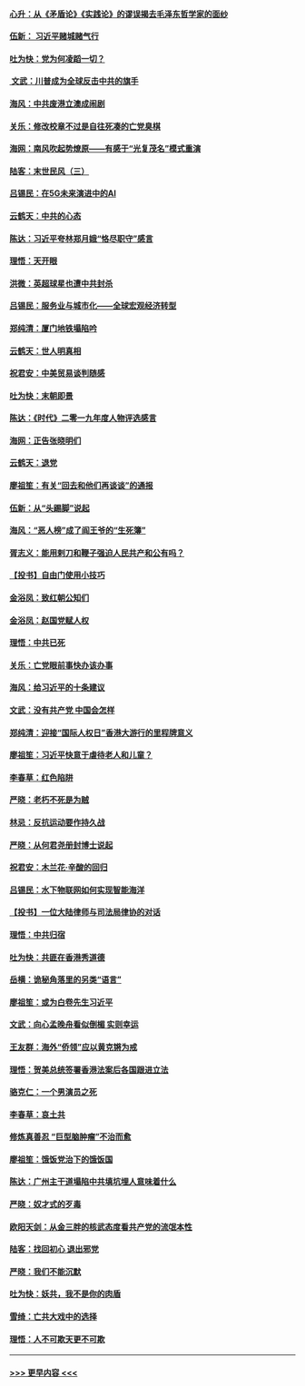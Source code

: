 #### [心升：从《矛盾论》《实践论》的谬误揭去毛泽东哲学家的面纱](../pages/nsc993/n11736962.md?t=12220644) 
#### [伍新： 习近平赌城赌气行](../pages/nsc993/n11736929.md?t=12220644) 
#### [吐为快：党为何凌蹈一切？](../pages/nsc993/n11736915.md?t=12220644) 
#### [ 文武：川普成为全球反击中共的旗手](../pages/nsc993/n11736882.md?t=12220644) 
#### [海风：中共废港立澳成闹剧](../pages/nsc993/n11735857.md?t=12220644) 
#### [关乐：修改校章不过是自往死凑的亡党臭棋](../pages/nsc993/n11735097.md?t=12220644) 
#### [海网：南风吹起势燎原——有感于“光复茂名”模式重演](../pages/nsc993/n11732308.md?t=12220644) 
#### [陆客：末世民风（三）](../pages/nsc993/n11732211.md?t=12220644) 
#### [吕锡民：在5G未来演进中的AI](../pages/nsc993/n11730010.md?t=12220644) 
#### [云鹤天：中共的心态](../pages/nsc993/n11729906.md?t=12220644) 
#### [陈达：习近平夸林郑月娥“恪尽职守”感言](../pages/nsc993/n11729881.md?t=12220644) 
#### [理悟：天开眼](../pages/nsc993/n11729699.md?t=12220644) 
#### [洪微：英超球星也遭中共封杀](../pages/nsc993/n11727243.md?t=12220644) 
#### [吕锡民：服务业与城市化——全球宏观经济转型](../pages/nsc993/n11725845.md?t=12220644) 
#### [郑纯清：厦门地铁塌陷吟](../pages/nsc993/n11725813.md?t=12220644) 
#### [云鹤天：世人明真相](../pages/nsc993/n11725621.md?t=12220644) 
#### [祝君安：中美贸易谈判随感](../pages/nsc993/n11725609.md?t=12220644) 
#### [吐为快：末朝即景](../pages/nsc993/n11723365.md?t=12220644) 
#### [陈达：《时代》二零一九年度人物评选感言](../pages/nsc993/n11723337.md?t=12220644) 
#### [海网：正告张晓明们](../pages/nsc993/n11723228.md?t=12220644) 
#### [云鹤天：退党](../pages/nsc993/n11723056.md?t=12220644) 
#### [廖祖笙：有关“回去和他们再谈谈”的通报](../pages/nsc993/n11722442.md?t=12220644) 
#### [伍新：从“头踢脚”说起](../pages/nsc993/n11722429.md?t=12220644) 
#### [海风：“恶人榜”成了阎王爷的“生死簿”](../pages/nsc993/n11722272.md?t=12220644) 
#### [胥志义：能用剌刀和鞭子强迫人民共产和公有吗？](../pages/nsc993/n11720569.md?t=12220644) 
#### [【投书】自由门使用小技巧](../pages/nsc993/n11720180.md?t=12220644) 
#### [金浴凤：致红朝公知们](../pages/nsc993/n11720563.md?t=12220644) 
#### [金浴凤：赵国党赋人权](../pages/nsc993/n11720533.md?t=12220644) 
#### [理悟：中共已死](../pages/nsc993/n11720233.md?t=12220644) 
#### [关乐：亡党眼前事快办该办事](../pages/nsc993/n11719160.md?t=12220644) 
#### [海风：给习近平的十条建议](../pages/nsc993/n11717616.md?t=12220644) 
#### [文武：没有共产党 中国会怎样](../pages/nsc993/n11717584.md?t=12220644) 
#### [郑纯清：迎接“国际人权日”香港大游行的里程牌意义](../pages/nsc993/n11717417.md?t=12220644) 
#### [廖祖笙：习近平快意于虐待老人和儿童？](../pages/nsc993/n11715313.md?t=12220644) 
#### [李春草：红色陷阱](../pages/nsc993/n11715029.md?t=12220644) 
#### [严晓：老朽不死是为贼](../pages/nsc993/n11712910.md?t=12220644) 
#### [林忌：反抗运动要作持久战](../pages/nsc993/n11712623.md?t=12220644) 
#### [严晓：从何君尧册封博士说起](../pages/nsc993/n11712465.md?t=12220644) 
#### [祝君安：木兰花·辛酸的回归](../pages/nsc993/n11712381.md?t=12220644) 
#### [吕锡民：水下物联网如何实现智能海洋](../pages/nsc993/n11711158.md?t=12220644) 
#### [【投书】一位大陆律师与司法局律协的对话](../pages/nsc993/n11709675.md?t=12220644) 
#### [理悟：中共归宿](../pages/nsc993/n11710059.md?t=12220644) 
#### [吐为快：共匪在香港秀道德](../pages/nsc993/n11709979.md?t=12220644) 
#### [岳横：诡秘角落里的另类“语言”](../pages/nsc993/n11709792.md?t=12220644) 
#### [廖祖笙：或为白卷先生习近平](../pages/nsc993/n11708330.md?t=12220644) 
#### [文武：向心孟晚舟看似倒楣 实则幸运](../pages/nsc993/n11708236.md?t=12220644) 
#### [王友群：海外“侨领”应以黄克锵为戒](../pages/nsc993/n11706176.md?t=12220644) 
#### [理悟：贺美总统签署香港法案后各国跟进立法](../pages/nsc993/n11706853.md?t=12220644) 
#### [骆克仁：一个男演员之死](../pages/nsc993/n11706677.md?t=12220644) 
#### [李春草：哀土共](../pages/nsc993/n11706255.md?t=12220644) 
#### [修炼真善忍 “巨型脑肿瘤”不治而愈](../pages/nsc993/n11705340.md?t=12220644) 
#### [廖祖笙：饿饭党治下的饿饭国](../pages/nsc993/n11705085.md?t=12220644) 
#### [陈达：广州主干道塌陷中共填坑埋人意味着什么](../pages/nsc993/n11705046.md?t=12220644) 
#### [严晓：奴才式的歹毒](../pages/nsc993/n11704826.md?t=12220644) 
#### [欧阳天剑：从金三胖的核武态度看共产党的流氓本性](../pages/nsc993/n11702238.md?t=12220644) 
#### [陆客：找回初心 退出邪党](../pages/nsc993/n11702213.md?t=12220644) 
#### [严晓：我们不能沉默](../pages/nsc993/n11702110.md?t=12220644) 
#### [吐为快：妖共，我不是你的肉盾](../pages/nsc993/n11701366.md?t=12220644) 
#### [雪绮：亡共大戏中的选择](../pages/nsc993/n11699922.md?t=12220644) 
#### [理悟：人不可欺天更不可欺](../pages/nsc993/n11699657.md?t=12220644) 

----
#### [ >>> 更早内容 <<< ](../indexes/nsc993-earlier.md)
